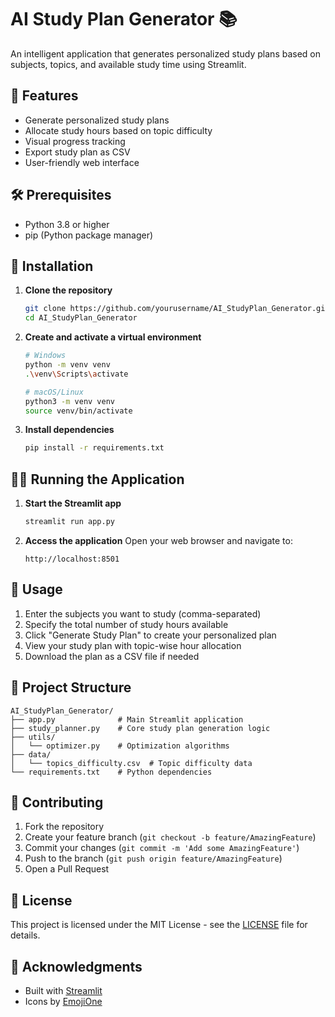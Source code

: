 # AI Study Plan Generator 📚

An intelligent application that generates personalized study plans based on subjects, topics, and available study time using Streamlit.

## 🚀 Features

- Generate personalized study plans
- Allocate study hours based on topic difficulty
- Visual progress tracking
- Export study plan as CSV
- User-friendly web interface

## 🛠️ Prerequisites

- Python 3.8 or higher
- pip (Python package manager)

## 🚀 Installation

1. **Clone the repository**
   ```bash
   git clone https://github.com/yourusername/AI_StudyPlan_Generator.git
   cd AI_StudyPlan_Generator
   ```

2. **Create and activate a virtual environment**
   ```bash
   # Windows
   python -m venv venv
   .\venv\Scripts\activate
   
   # macOS/Linux
   python3 -m venv venv
   source venv/bin/activate
   ```

3. **Install dependencies**
   ```bash
   pip install -r requirements.txt
   ```

## 🏃‍♂️ Running the Application

1. **Start the Streamlit app**
   ```bash
   streamlit run app.py
   ```

2. **Access the application**
   Open your web browser and navigate to:
   ```
   http://localhost:8501
   ```

## 📝 Usage

1. Enter the subjects you want to study (comma-separated)
2. Specify the total number of study hours available
3. Click "Generate Study Plan" to create your personalized plan
4. View your study plan with topic-wise hour allocation
5. Download the plan as a CSV file if needed

## 📁 Project Structure

```
AI_StudyPlan_Generator/
├── app.py              # Main Streamlit application
├── study_planner.py    # Core study plan generation logic
├── utils/
│   └── optimizer.py    # Optimization algorithms
├── data/
│   └── topics_difficulty.csv  # Topic difficulty data
└── requirements.txt    # Python dependencies
```

## 🤝 Contributing

1. Fork the repository
2. Create your feature branch (`git checkout -b feature/AmazingFeature`)
3. Commit your changes (`git commit -m 'Add some AmazingFeature'`)
4. Push to the branch (`git push origin feature/AmazingFeature`)
5. Open a Pull Request

## 📄 License

This project is licensed under the MIT License - see the [LICENSE](LICENSE) file for details.

## 🙏 Acknowledgments

- Built with [Streamlit](https://streamlit.io/)
- Icons by [EmojiOne](https://www.emoji.com/)
